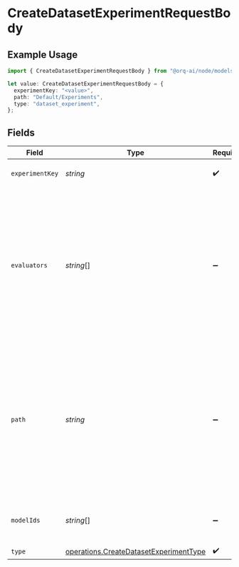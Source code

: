 # CreateDatasetExperimentRequestBody

## Example Usage

```typescript
import { CreateDatasetExperimentRequestBody } from "@orq-ai/node/models/operations";

let value: CreateDatasetExperimentRequestBody = {
  experimentKey: "<value>",
  path: "Default/Experiments",
  type: "dataset_experiment",
};
```

## Fields

| Field                                                                                                                                                                     | Type                                                                                                                                                                      | Required                                                                                                                                                                  | Description                                                                                                                                                               | Example                                                                                                                                                                   |
| ------------------------------------------------------------------------------------------------------------------------------------------------------------------------- | ------------------------------------------------------------------------------------------------------------------------------------------------------------------------- | ------------------------------------------------------------------------------------------------------------------------------------------------------------------------- | ------------------------------------------------------------------------------------------------------------------------------------------------------------------------- | ------------------------------------------------------------------------------------------------------------------------------------------------------------------------- |
| `experimentKey`                                                                                                                                                           | *string*                                                                                                                                                                  | :heavy_check_mark:                                                                                                                                                        | The unique key of the experiment                                                                                                                                          |                                                                                                                                                                           |
| `evaluators`                                                                                                                                                              | *string*[]                                                                                                                                                                | :heavy_minus_sign:                                                                                                                                                        | The list of evaluators to use for the experiment. You can apply multiple evaluators to the same experiment. By default we always consider latency and cost as evaluators. |                                                                                                                                                                           |
| `path`                                                                                                                                                                    | *string*                                                                                                                                                                  | :heavy_minus_sign:                                                                                                                                                        | The path where the experiment needs to be stored. If not provided, the experiment will be stored in the same path of the dataset used for the experiment.                 | Default/Experiments                                                                                                                                                       |
| `modelIds`                                                                                                                                                                | *string*[]                                                                                                                                                                | :heavy_minus_sign:                                                                                                                                                        | The list of model ids to use for the experiment.                                                                                                                          |                                                                                                                                                                           |
| `type`                                                                                                                                                                    | [operations.CreateDatasetExperimentType](../../models/operations/createdatasetexperimenttype.md)                                                                          | :heavy_check_mark:                                                                                                                                                        | N/A                                                                                                                                                                       |                                                                                                                                                                           |